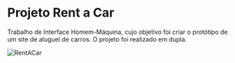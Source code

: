# Projeto Rent a Car

Trabalho de Interface Homem-Máquina, cujo objetivo foi criar o protótipo de um site de aluguel de carros. O projeto foi realizado em dupla.
<br>

![RentACar](https://user-images.githubusercontent.com/112131549/188288535-781b1ae6-a188-4d39-afb0-2ca05efa573a.gif)
